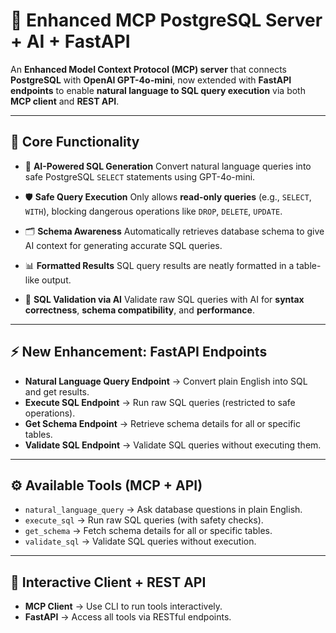 
# 🚀 Enhanced MCP PostgreSQL Server + AI + FastAPI

An **Enhanced Model Context Protocol (MCP) server** that connects **PostgreSQL** with **OpenAI GPT-4o-mini**, now extended with **FastAPI endpoints** to enable **natural language to SQL query execution** via both **MCP client** and **REST API**.

---

## 🔎 Core Functionality

* 🤖 **AI-Powered SQL Generation**
  Convert natural language queries into safe PostgreSQL `SELECT` statements using GPT-4o-mini.

* 🛡 **Safe Query Execution**
  Only allows **read-only queries** (e.g., `SELECT`, `WITH`), blocking dangerous operations like `DROP`, `DELETE`, `UPDATE`.

* 🗂 **Schema Awareness**
  Automatically retrieves database schema to give AI context for generating accurate SQL queries.

* 📊 **Formatted Results**
  SQL query results are neatly formatted in a table-like output.

* 📝 **SQL Validation via AI**
  Validate raw SQL queries with AI for **syntax correctness**, **schema compatibility**, and **performance**.

---

## ⚡ New Enhancement: FastAPI Endpoints

* **Natural Language Query Endpoint** → Convert plain English into SQL and get results.
* **Execute SQL Endpoint** → Run raw SQL queries (restricted to safe operations).
* **Get Schema Endpoint** → Retrieve schema details for all or specific tables.
* **Validate SQL Endpoint** → Validate SQL queries without executing them.

---

## ⚙️ Available Tools (MCP + API)

* `natural_language_query` → Ask database questions in plain English.
* `execute_sql` → Run raw SQL queries (with safety checks).
* `get_schema` → Fetch schema details for all or specific tables.
* `validate_sql` → Validate SQL queries without execution.

---

## 💬 Interactive Client + REST API

* **MCP Client** → Use CLI to run tools interactively.
* **FastAPI** → Access all tools via RESTful endpoints.

